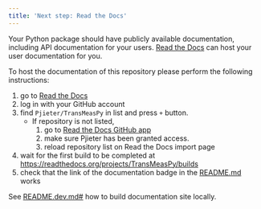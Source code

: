 ```yaml
---
title: 'Next step: Read the Docs'
---
```


Your Python package should have publicly available documentation, including API documentation for your users.
[Read the Docs](https://readthedocs.org) can host your user documentation for you.

To host the documentation of this repository please perform the following instructions:

1. go to [Read the Docs](https://readthedocs.org/dashboard/import/?)
1. log in with your GitHub account
1. find `Pjieter/TransMeasPy` in list and press `+` button.
   * If repository is not listed,
      1. go to [Read the Docs GitHub app](https://github.com/settings/connections/applications/fae83c942bc1d89609e2)
      2. make sure Pjieter has been granted access.
      3. reload repository list on Read the Docs import page
1. wait for the first build to be completed at <https://readthedocs.org/projects/TransMeasPy/builds>
1. check that the link of the documentation badge in the [README.md](https://github.com/Pjieter/TransMeasPy) works

See [README.dev.md#](https://github.com/Pjieter/TransMeasPy/blob/main/README.dev.md#generating-the-api-docs) how to build documentation site locally.
